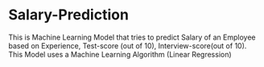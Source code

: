 # Salary-Prediction
This is Machine Learning Model that tries to predict Salary of an Employee based on Experience, Test-score (out of 10), Interview-score(out of 10).
This Model uses a Machine Learning Algorithm (Linear Regression)
